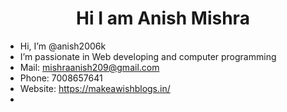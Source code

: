 <center><h1> Hi I am Anish Mishra  </h1></center>

- Hi, I’m @anish2006k
- I’m passionate in Web developing and computer programming  
- Mail: mishraanish209@gmail.com
- Phone: 7008657641
- Website: https://makeawishblogs.in/
- 

<!---
anish2006k/anish2006k is a ✨ special ✨ repository because its `README.md` (this file) appears on your GitHub profile.
You can click the Preview link to take a look at your changes.
--->
